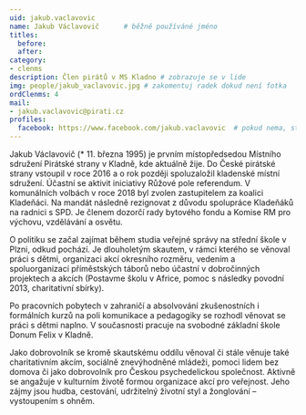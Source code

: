 ```yaml
---
uid: jakub.vaclavovic
name: Jakub Václavovič  	# běžně používáné jméno
titles:
  before:
  after:
category:
- clenms
description: Člen pirátů v MS Kladno # zobrazuje se v lide
img: people/jakub_vaclavovic.jpg # zakomentuj radek dokud není fotka
ordClenms: 4
mail:
- jakub.vaclavovic@pirati.cz
profiles:
  facebook: https://www.facebook.com/jakub.vaclavovic  # pokud nema, staci smazat tuto radku
---
```


Jakub Václavovič (* 11. března 1995) je prvním místopředsedou Místního sdružení Pirátské strany v Kladně, kde aktuálně žije. Do České pirátské strany vstoupil v roce 2016 a o rok později spoluzaložil kladenské místní sdružení. Účastní se aktivit iniciativy Růžové pole referendum. V komunálních volbách v roce 2018 byl zvolen zastupitelem za koalici Kladeňáci. Na mandát následně rezignovat z důvodu spolupráce Kladeňáků na radnici s SPD. Je členem dozorčí rady bytového fondu a Komise RM pro výchovu, vzdělávání a osvětu.

O politiku se začal zajímat během studia veřejné správy na střední škole v Plzni, odkud pochází. Je dlouholetým skautem, v rámci kterého se věnoval práci s dětmi, organizaci akcí okresního rozměru, vedením a spoluorganizací příměstských táborů nebo účastní v dobročinných projektech a akcích (Postavme školu v Africe, pomoc s následky povodní 2013, charitativní sbírky).

Po pracovních pobytech v zahraničí a absolvování zkušenostních i formálních kurzů na poli komunikace a pedagogiky se rozhodl věnovat se práci s dětmi naplno. V současnosti pracuje na svobodné základní škole Donum Felix v Kladně.

Jako dobrovolník se kromě skautskému oddílu věnoval či stále věnuje také charitativním akcím, sociálně znevýhodněné mládeži, pomoci lidem bez domova či jako dobrovolník pro Českou psychedelickou společnost. Aktivně se angažuje v kulturním životě formou organizace akcí pro veřejnost. Jeho zájmy jsou hudba, cestování, udržitelný životní styl a žonglování – vystoupením s ohněm.
